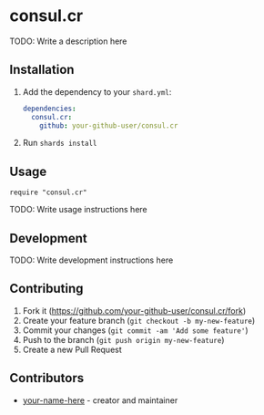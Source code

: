 # consul.cr

TODO: Write a description here

## Installation

1. Add the dependency to your `shard.yml`:

   ```yaml
   dependencies:
     consul.cr:
       github: your-github-user/consul.cr
   ```

2. Run `shards install`

## Usage

```crystal
require "consul.cr"
```

TODO: Write usage instructions here

## Development

TODO: Write development instructions here

## Contributing

1. Fork it (<https://github.com/your-github-user/consul.cr/fork>)
2. Create your feature branch (`git checkout -b my-new-feature`)
3. Commit your changes (`git commit -am 'Add some feature'`)
4. Push to the branch (`git push origin my-new-feature`)
5. Create a new Pull Request

## Contributors

- [your-name-here](https://github.com/your-github-user) - creator and maintainer
